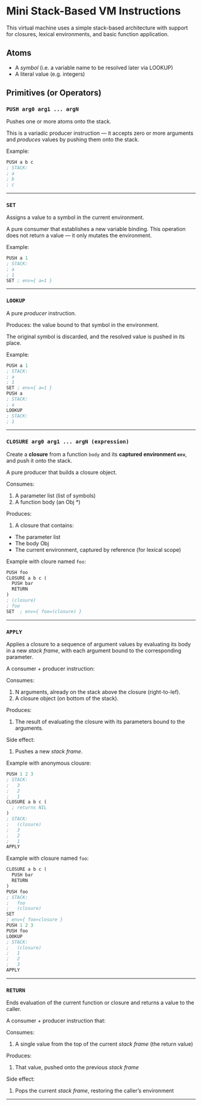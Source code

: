 # Mini Stack-Based VM Instructions

This virtual machine uses a simple stack-based architecture with support for closures, lexical environments, and basic function application.

## Atoms

- A *symbol* (i.e. a variable name to be resolved later via LOOKUP)
- A literal value (e.g. integers)

## Primitives (or Operators)

### `PUSH arg0 arg1 ... argN`
Pushes one or more atoms onto the stack.

This is a variadic producer instruction — it accepts zero or more arguments and *produces* values by pushing them onto the stack.

Example:

```lisp
PUSH a b c
; STACK:
; a
; b
; c
```

---

### `SET`
Assigns a value to a symbol in the current environment.

A pure consumer that establishes a new variable binding. This operation does not return a value — it only mutates the environment.

Example:

```lisp
PUSH a 1
; STACK:
; a
; 1
SET ; env={ a=1 }
```

---

### `LOOKUP`
A pure *producer* instruction.

Produces: the value bound to that symbol in the environment.

The original symbol is discarded, and the resolved value is pushed in its place.

Example:

```lisp
PUSH a 1 
; STACK:
; a
; 1
SET ; env={ a=1 }
PUSH a
; STACK:
; a
LOOKUP
; STACK:
; 1
```

---

### `CLOSURE arg0 arg1 ... argN (expression)`
Create a **closure** from a function `body` and its **captured environment `env`**, and push it onto the stack.

A pure producer that builds a closure object.

Consumes:
1. A parameter list (list of symbols)
1. A function body (an Obj *)

Produces:
1. A closure that contains:
  - The parameter list
  - The body Obj
  - The current environment, captured by reference (for lexical scope)

Example with cloure named `foo`:

```lisp
PUSH foo
CLOSURE a b c (
  PUSH bar
  RETURN
)
; (closure)
; foo
SET  ; env={ foo=(closure) }
```

---

### `APPLY`
Applies a closure to a sequence of argument values by evaluating its body in a new *stack frame*, with each argument bound to the corresponding parameter.

A consumer + producer instruction:

Consumes:
1. N arguments, already on the stack above the closure (right-to-lef).
1. A closure object (on bottom of the stack).

Produces:
1. The result of evaluating the closure with its parameters bound to the arguments.

Side effect:
1. Pushes a new *stack frame*.

Example with anonymous clousre:

```lisp
PUSH 1 2 3
; STACK:
;   3
;   2
;   1
CLOSURE a b c (
  ; returns NIL
)
; STACK:
;   (closure)
;   3
;   2
;   1
APPLY
```

Example with closure named `foo`:

```lisp
CLOSURE a b c (
  PUSH bar
  RETURN
)
PUSH foo
; STACK:
;   foo
;   (closure)
SET
; env={ foo=closure }
PUSH 1 2 3
PUSH foo
LOOKUP
; STACK:
;   (closure)
;   1
;   2
;   3
APPLY
```

---

### `RETURN`
Ends evaluation of the current function or closure and returns a value to the caller.

A consumer + producer instruction that:

Consumes:
1. A single value from the top of the current *stack frame* (the return value)

Produces:
1. That value, pushed onto the previous *stack frame*

Side effect:
1. Pops the current *stack frame*, restoring the caller’s environment
---
